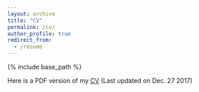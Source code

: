 ```yaml
---
layout: archive
title: "CV"
permalink: /cv/
author_profile: true
redirect_from:
  - /resume
---
```


{% include base_path %}

Here is a PDF version of my
[CV](https://github.com/aboustati/aboustati.github.io/blob/master/files/boustati-cv.pdf)
(Last updated on Dec. 27 2017)
